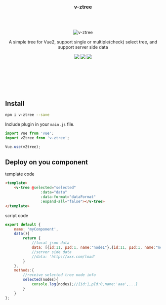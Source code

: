 <h3 align="center">v-ztree</h3>

<br><br>

<p align="center"><img src="https://terryz.github.io/image/v-ztree/v-ztree.png" alt="v-ztree"></p>

<p align="center">
A simple tree for Vue2, support single or multiple(check) select tree, and support server side data
</p>

<p align="center">
  <a href="https://www.npmjs.com/package/v-ztree"><img src="https://img.shields.io/npm/v/v-ztree.svg"></a>
  <a href="https://mit-license.org/"><img src="https://img.shields.io/badge/license-MIT-brightgreen.svg"></a>
  <a href="https://www.npmjs.com/package/v-ztree"><img src="https://img.shields.io/npm/dy/v-ztree.svg"></a>
</p>
<br><br><br><br><br>

## Install

``` bash
npm i v-ztree --save
```

Include plugin in your `main.js` file.

```js
import Vue from 'vue';
import vZtree from 'v-ztree';

Vue.use(vZtree);
```

## Deploy on you component

template code

```html
<template>
    <v-tree @selected="selected"
                :data="data"
                :data-format="dataFormat"
                :expand-all="false"></v-tree>
</template>
```

script code
```js
export default {
    name: 'myComponent',
    data(){
        return {
            //local json data
            data: [{id:11, pId:1, name:"node1"},{id:11, pId:1, name:"node1"},{...}],
            //server side data
            //data: 'http://xxx.com/load'
        }
    },
    methods:{
        //receive selected tree node info
        selected(nodes){
            console.log(nodes);//{id:1,pId:0,name:'aaa',...}
        }
    }
};
```
